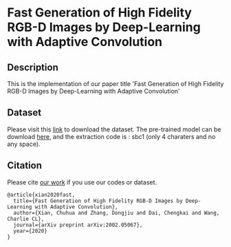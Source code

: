 # Fast Generation of High Fidelity RGB-D Images by Deep-Learning with Adaptive Convolution

## Description

This is the implementation of our paper title 'Fast Generation of High Fidelity RGB-D Images by Deep-Learning with Adaptive Convolution'

## Dataset

Please visit this [link](http://www.mae.cuhk.edu.hk/~cwang/Projects/RGBDCompletionCNNDataset.zip) to download the dataset. 
The pre-trained model can be download [here](https://pan.baidu.com/s/11OSTp4nAKkkyUbAilWpRDQ), and the extraction code is : sbc1 (only 4 charaters and no any space).


## Citation 
Please cite [our work](https://arxiv.org/abs/2002.05067) if you use our codes or dataset.

```
@article{xian2020fast,
  title={Fast Generation of High Fidelity RGB-D Images by Deep-Learning with Adaptive Convolution},
  author={Xian, Chuhua and Zhang, Dongjiu and Dai, Chengkai and Wang, Charlie CL},
  journal={arXiv preprint arXiv:2002.05067},
  year={2020}
}
```
